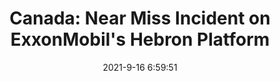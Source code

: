 ---
"title": "Canada: Near Miss Incident on ExxonMobil's Hebron Platform"
"date": "2021-9-16 6:59:51"
"feed_name": "OEDIGITAL"
"feed_website": "https://www.oedigital.com/"
"feed_rss": "https://www.oedigital.com/technology/safety-security?format=feed"
"link": "https://www.oedigital.com/news/490665-canada-near-miss-incident-on-exxonmobil-s-hebron-platform"
"file": "_posts/2021-1-1-5a204e50e8014665a427e34b0d78f9b6bd8ab56c.md"
"accident": "1"
"drilling": "0"
"dead": "0"
"injured": "0"
---